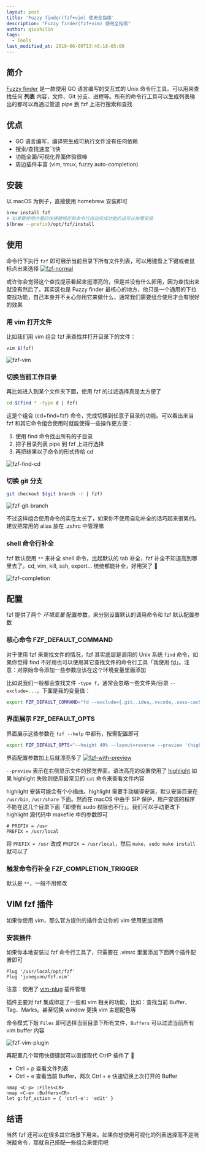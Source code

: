 ```yaml
---
layout: post
title: 'Fuzzy finder(fzf+vim) 使用全指南'
description: "Fuzzy finder(fzf+vim) 使用全指南"
author: qiuzhilin
tags: 
  - Tools
last_modified_at: 2019-06-09T13:46:18-05:00
---
```


## 简介

[Fuzzy finder](https://github.com/junegunn/fzf) 是一款使用 GO 语言编写的交互式的 Unix 命令行工具。可以用来查找任何 **列表** 内容，文件、Git 分支、进程等。所有的命令行工具可以生成列表输出的都可以再通过管道 pipe 到 fzf 上进行搜索和查找

## 优点

- GO 语言编写，编译完生成可执行文件没有任何依赖
- 搜索/查找速度飞快
- 功能全面/可视化界面体验很棒
- 周边插件丰富 (vim, tmux, fuzzy auto-completion)

## 安装

以 macOS 为例子，直接使用 homebrew 安装即可

```bash
brew install fzf
# 如果要使用内置的快捷键绑定和命令行自动完成功能的话可以按需安装
$(brew --prefix)/opt/fzf/install
```

## 使用

命令行下执行 `fzf` 即可展示当前目录下所有文件列表，可以用键盘上下键或者鼠标点出来选择 [![fzf-normal](https://img10.360buyimg.com/devfe/jfs/t26002/277/432949068/59208/9725245b/5b6fc71fN03036763.png)](https://img10.360buyimg.com/devfe/jfs/t26002/277/432949068/59208/9725245b/5b6fc71fN03036763.png)

或许你会觉得这个查找提示看起来挺漂亮的，但是并没有什么卵用，因为查找出来就没有然后了。其实这也是 Fuzzy finder 最核心的地方，他只是一个通用的下拉查找功能，自己本身并不关心你用它来做什么，通常我们需要组合使用才会有很好的效果

### 用 vim 打开文件

比如我们用 vim 组合 fzf 来查找并打开目录下的文件：

```bash
vim $(fzf)
```

![fzf-vim](https://img30.360buyimg.com/devfe/jfs/t25372/5/461999989/83158/3ce44a5/5b6fc7f2Nd6432499.gif)

### 切换当前工作目录

再比如进入到某个文件夹下面，使用 fzf 的过滤选择真是太方便了

```bash
cd $(find * -type d | fzf)
```

这是个组合 (cd+find+fzf) 命令，完成切换到任意子目录的功能。可以看出来当 fzf 和其它命令组合使用时就能使得一些操作更方便：

1. 使用 find 命令找出所有的子目录
2. 把子目录列表 pipe 到 fzf 上进行选择
3. 再把结果以子命令的形式传给 cd

![fzf-find-cd](https://img13.360buyimg.com/devfe/jfs/t23848/96/1951894215/50884/20a513d7/5b6fcabbNb77c46d5.gif)

### 切换 git 分支

```bash
git checkout $(git branch -r | fzf)
```

![fzf-git-branch](https://img10.360buyimg.com/devfe/jfs/t23242/262/2000817850/127859/c0955478/5b6fce70N3c3573ae.gif)

不过这样组合使用命令的实在太长了，如果你不使用自动补全的话巧起来很累的。建议把常用的 alias 放在 .zshrc 中管理嘛

### shell 命令行补全

fzf 默认使用 `**` 来补全 shell 命令，比起默认的 tab 补全，fzf 补全不知道高到哪里去了。cd, vim, kill, ssh, export… 统统都能补全，好用哭了 🤣

![fzf-completion](https://img10.360buyimg.com/devfe/jfs/t24820/280/435378103/490486/3777afba/5b6fedc6N59529380.gif)

## 配置

fzf 提供了两个 *环境变量* 配置参数，来分别设置默认的调用命令和 fzf 默认配置参数

### 核心命令 FZF_DEFAULT_COMMAND

对于使用 fzf 来查找文件的情况，fzf 其实底层是调用的 Unix 系统 `find` 命令，如果你觉得 find 不好用也可以使用其它查找文件的命令行工具「我使用 [fd](https://github.com/sharkdp/fd)」。注意：对原始命令添加一些参数应该在这个环境变量里面添加

比如说我们一般都会查找文件 `-type f`，通常会忽略一些文件夹/目录 `--exclude=...`，下面是我的变量值：

```bash
export FZF_DEFAULT_COMMAND="fd --exclude={.git,.idea,.vscode,.sass-cache,node_modules,build} --type f"
```

### 界面展示 FZF_DEFAULT_OPTS

界面展示这些参数在 `fzf --help` 中都有，按需配置即可

```bash
export FZF_DEFAULT_OPTS="--height 40% --layout=reverse --preview '(highlight -O ansi {} || cat {}) 2> /dev/null | head -500'"
```

界面配置参数加上后就漂亮多了 [![fzf-with-preview](https://img11.360buyimg.com/devfe/jfs/t24178/228/1983729650/93496/412c5c52/5b6fd697N0d686b66.png)](https://img11.360buyimg.com/devfe/jfs/t24178/228/1983729650/93496/412c5c52/5b6fd697N0d686b66.png)

`--preview` 表示在右侧显示文件的预览界面，语法高亮的设置使用了 [highlight](http://www.andre-simon.de/doku/highlight/en/highlight.php) 如果 highlight 失败则使用最常见的 `cat` 命令来查看文件内容

highlight 安装可能会有个小插曲。highlight 需要手动编译安装，默认安装目录在 `/usr/bin`, `/usr/share` 下面。然而在 macOS 中由于 SIP 保护，用户安装的程序不能在这几个目录下面「即使有 sudo 权限也不行」。我们可以手动更改下 highlight 源代码中 makefile 中的参数即可

```make
# PREFIX = /usr
PREFIX = /usr/local
```

将 `PREFIX = /usr` 改成 `PREFIX = /usr/local`，然后 `make`，`sudo make install` 就可以了

### 触发命令行补全 FZF_COMPLETION_TRIGGER

默认是 `**`，一般不用修改

## VIM fzf 插件

如果你使用 vim，那么官方提供的插件会让你的 vim 使用更加流畅

### 安装插件

如果你本地安装过 fzf 命令行工具了，只需要在 .vimrc 里面添加下面两个插件配置即可

```vim
Plug '/usr/local/opt/fzf'
Plug 'junegunn/fzf.vim'
```

注意：使用了 [vim-plug](https://github.com/junegunn/vim-plug) 插件管理

插件主要对 fzf 集成绑定了一些和 vim 相关的功能，比如：查找当前 Buffer、Tag、Marks。甚至切换 window 更换 vim 主题配色等

命令模式下敲 `Files` 即可选择当前目录下所有文件，`Buffers` 可以过滤当前所有 vim buffer 内容

![fzf-vim-plugin](https://img10.360buyimg.com/devfe/jfs/t25240/349/434572567/558564/433c151a/5b6fdfadNfd6ea407.gif)

再配置几个常用快捷键就可以直接取代 CtrlP 插件了 🤔

- Ctrl + p 查看文件列表
- Ctrl + e 查看当前 Buffer，两次 Ctrl + e 快速切换上次打开的 Buffer

```vim
nmap <C-p> :Files<CR>
nmap <C-e> :Buffers<CR>
let g:fzf_action = { 'ctrl-e': 'edit' }
```

## 结语

当然 fzf 还可以在很多其它场景下用来。如果你想使用可视化的列表选择而不是咣咣敲命令，那就自己搭配一些组合来使用吧